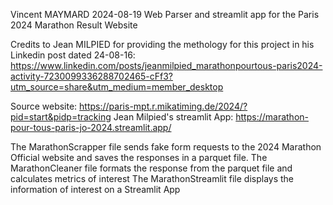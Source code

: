 Vincent MAYMARD
2024-08-19 Web Parser and streamlit app for the Paris 2024 Marathon Result Website

Credits to Jean MILPIED for providing the methology for this project in his Linkedin post dated 24-08-16:
https://www.linkedin.com/posts/jeanmilpied_marathonpourtous-paris2024-activity-7230099336288702465-cFf3?utm_source=share&utm_medium=member_desktop

Source website: https://paris-mpt.r.mikatiming.de/2024/?pid=start&pidp=tracking
Jean Milpied's streamlit App: https://marathon-pour-tous-paris-jo-2024.streamlit.app/

The MarathonScrapper file sends fake form requests to the 2024 Marathon Official website and saves the responses in a parquet file.
The MarathonCleaner file formats the response from the parquet file and calculates metrics of interest
The MarathonStreamlit file displays the information of interest on a Streamlit App

